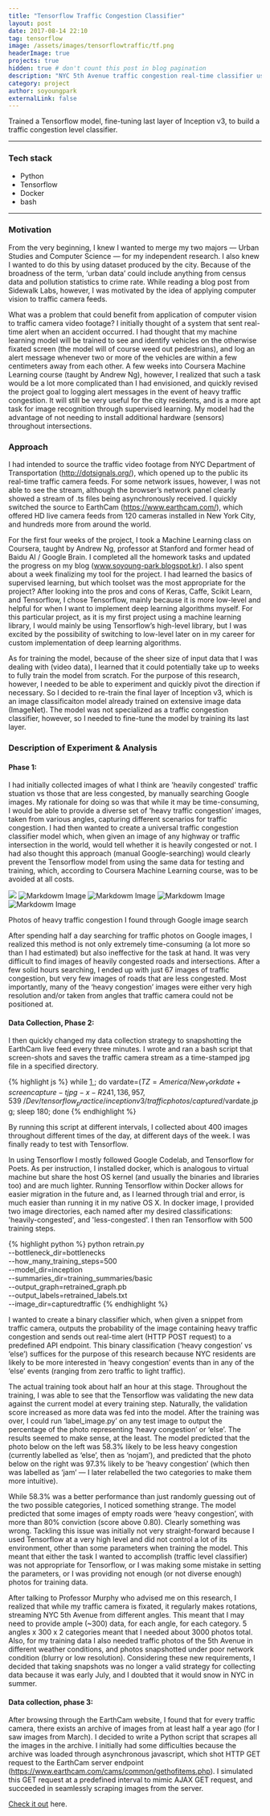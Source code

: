 ```yaml
---
title: "Tensorflow Traffic Congestion Classifier"
layout: post
date: 2017-08-14 22:10
tag: tensorflow 
image: /assets/images/tensorflowtraffic/tf.png
headerImage: true
projects: true
hidden: true # don't count this post in blog pagination
description: "NYC 5th Avenue traffic congestion real-time classifier using Tensorflow"
category: project
author: soyoungpark
externalLink: false
---
```


Trained a Tensorflow model, fine-tuning last layer of Inception v3, to build a traffic congestion level classifier. 

---

### Tech stack

- Python
- Tensorflow
- Docker
- bash

---

### Motivation

From the very beginning, I knew I wanted to merge my two majors — Urban Studies and Computer Science — for my independent research. I also knew I wanted to do this by using dataset produced by the city. Because of the broadness of the term, ‘urban data’ could include anything from census data and pollution statistics to crime rate. While reading a blog post from Sidewalk Labs, however, I was motivated by the idea of applying computer vision to traffic camera feeds. 

What was a problem that could benefit from application of computer vision to traffic camera video footage? I initially thought of a system that sent real-time alert when an accident occurred. I had thought that my machine learning model will be trained to see and identify vehicles on the otherwise fixated screen (the model will of course weed out pedestrians), and log an alert message whenever two or more of the vehicles are within a few centimeters away from each other. A few weeks into Coursera Machine Learning course (taught by Andrew Ng), however, I realized that such a task would be a lot more complicated than I had envisioned, and quickly revised the project goal to logging alert messages in the event of heavy traffic congestion. It will still be very useful for the city residents, and is a more apt task for image recognition through supervised learning. My model had the advantage of not needing to install additional hardware (sensors) throughout intersections.

### Approach

I had intended to source the traffic video footage from NYC Department of Transportation (http://dotsignals.org/), which opened up to the public its real-time traffic camera feeds. For some network issues, however, I was not able to see the stream, although the browser’s network panel clearly showed a stream of .ts files being asynchronously received. I quickly switched the source to EarthCam (https://www.earthcam.com/), which offered HD live camera feeds from 120 cameras installed in New York City, and hundreds more from around the world. 

For the first four weeks of the project, I took a Machine Learning class on Coursera, taught by Andrew Ng, professor at Stanford and former head of Baidu AI / Google Brain. I completed all the homework tasks and updated the progress on my blog (www.soyoung-park.blogspot.kr). I also spent about a week finalizing my tool for the project. I had learned the basics of supervised learning, but which toolset was the most appropriate for the project? After looking into the pros and cons of Keras, Caffe, Scikit Learn, and Tensorflow, I chose Tensorflow, mainly because it is more low-level and helpful for when I want to implement deep learning algorithms myself. For this particular project, as it is my first project using a machine learning library, I would mainly be using Tensorflow’s high-level library, but I was excited by the possibility of switching to low-level later on in my career for custom implementation of deep learning algorithms. 

As for training the model, because of the sheer size of input data that I was dealing with (video data), I learned that it could potentially take up to weeks to fully train the model from scratch. For the purpose of this research, however, I needed to be able to experiment and quickly pivot the direction if necessary. So I decided to re-train the final layer of Inception v3, which is an image classificaiton model already trained on extensive image data (ImageNet). The model was not specialized as a traffic congestion classifier, however, so I needed to fine-tune the model by training its last layer.

### Description of Experiment & Analysis

#### Phase 1:

I had initially collected images of what I think are 'heavily congested' traffic stuation vs those that are less congested, by manually searching Google images. My rationale for doing so was that while it may be time-consuming, I would be able to provide a diverse set of ‘heavy traffic congestion’ images, taken from various angles, capturing different scenarios for traffic congestion. I had then wanted to create a universal traffic congestion classifier model which, when given an image of any highway or traffic intersection in the world, would tell whether it is heavily congested or not. I had also thought this approach (manual Google-searching) would clearly prevent the Tensorflow model from using the same data for testing and training, which, according to Coursera Machine Learning course, was to be avoided at all costs.

<img src='./assets/images/tensorflowtraffic/heavytraffic1.jpg'></img>
![Markdowm Image][1]
![Markdowm Image][2]
![Markdowm Image][3]
![Markdowm Image][6]
<!--![Markdowm Image][/images/tensorflowtraffic/heavytraffic2.jpg]-->
<figcaption class="caption">Photos of heavy traffic congestion I found through Google image search</figcaption>

After spending half a day searching for traffic photos on Google images, I realized this method is not only extremely time-consuming (a lot more so than I had estimated) but also ineffective for the task at hand. It was very difficult to find images of heavily congested roads and intersections. After a few solid hours searching, I ended up with just 67 images of traffic congestion, but very few images of roads that are less congested. Most importantly, many of the ‘heavy congestion’ images were either very high resolution and/or taken from angles that traffic camera could not be positioned at.

#### Data Collection, Phase 2:

I then quickly changed my data collection strategy to snapshotting the EarthCam live feed every three minutes. I wrote and ran a bash script that screen-shots and saves the traffic camera stream as a time-stamped jpg file in a specified directory. 

{% highlight js %}
while [ 1 ];
do vardate=$(TZ=America/New_York date +%d\-%m\-%Y\_%H.%M.%S); 
screencapture -t jpg -x -R 241,136,957,539 ~/Dev/tensorflow_practice/inceptionv3/trafficphotos/captured/$vardate.jpg; 
sleep 180; 
done
{% endhighlight %}

By running this script at different intervals, I collected about 400 images throughout different times of the day, at different days of the week. I was finally ready to test with Tensorflow. 

In using Tensorflow I mostly followed Google Codelab, and Tensorflow for Poets. As per instruction, I installed docker, which is analogous to virtual machine but share the host OS kernel (and usually the binaries and libraries too) and are much lighter. Running Tensorflow within Docker allows for easier migration in the future and, as I learned through trial and error, is much easier than running it in my native OS X. In docker image, I provided two image directories, each named after my desired classifications: 'heavily-congested', and 'less-congested'. I then ran Tensorflow with 500 training steps. 

{% highlight python %}
python retrain.py \
  --bottleneck_dir=bottlenecks \
  --how_many_training_steps=500 \
  --model_dir=inception \
  --summaries_dir=training_summaries/basic \
  --output_graph=retrained_graph.pb \
  --output_labels=retrained_labels.txt \
  --image_dir=capturedtraffic
{% endhighlight %}

I wanted to create a binary classifier which, when given a snippet from traffic camera, outputs the probability of the image containing heavy traffic congestion and sends out real-time alert (HTTP POST request) to a predefined API endpoint. This binary classification (‘heavy congestion’ vs ‘else’) suffices for the purpose of this research because NYC residents are likely to be more interested in ‘heavy congestion’ events than in any of the ‘else’ events (ranging from zero traffic to light traffic).

The actual training took about half an hour at this stage. Throughout the training, I was able to see that the Tensorflow was validating the new data against the current model at every training step. Naturally, the validation score increased as more data was fed into the model. After the training was over, I could run ‘label_image.py’ on any test image to output the percentage of the photo representing ‘heavy congestion’ or ‘else’. The results seemed to make sense, at the least. The model predicted that the photo below on the left was 58.3% likely to be less heavy congestion (currently labelled as ‘else’, then as ‘nojam’), and predicted that the photo below on the right was 97.3% likely to be ’heavy congestion’ (which then was labelled as ‘jam’ — I later relabelled the two categories to make them more intuitive).




While 58.3% was a better performance than just randomly guessing out of the two possible categories, I noticed something strange. The model predicted that some images of empty roads were ‘heavy congestion’, with more than 80% conviction (score above 0.80). Clearly something was wrong. Tackling this issue was initially not very straight-forward because I used Tensorflow at a very high level and did not control a lot of its environment, other than some parameters when training the model. This meant that either the task I wanted to accomplish (traffic level classifier) was not appropriate for Tensorflow, or I was making some mistake in setting the parameters, or I was providing not enough (or not diverse enough) photos for training data. 

After talking to Professor Murphy who advised me on this research, I realized that while my traffic camera is fixated, it regularly makes rotations, streaming NYC 5th Avenue from different angles. This meant that I may need to provide ample (~300) data, for each angle, for each category. 5 angles x 300 x 2 categories meant that I needed about 3000 photos total. Also, for my training data I also needed traffic photos of the 5th Avenue in different weather conditions, and photos snapshotted under poor network condition (blurry or low resolution). Considering these new requirements, I decided that taking snapshots was no longer a valid strategy for collecting data because it was early July, and I doubted that it would snow in NYC in summer. 

#### Data collection, phase 3:

After browsing through the EarthCam website, I found that for every traffic camera, there exists an archive of images from at least half a year ago (for I saw images from March). I decided to write a Python script that scrapes all the images in the archive. I initially had some difficulties because the archive was loaded through asynchronous javascript, which shot HTTP GET request to the EarthCam server endpoint (https://www.earthcam.com/cams/common/gethofitems.php). I simulated this GET request at a predefined interval to mimic AJAX GET request, and succeeded in seamlessly scraping images from the server. 



[Check it out](http://soyoungpark.github.io/tftraffic/) here.




[1]: http://www.soyoungpark.github.io/assets/images/tensorflowtraffic/heavytraffic1.jpg
[2]: http://www.soyoungpark.online/assets/images/tensorflowtraffic/heavytraffic2.jpg
[3]: ./assets/images/tensorflowtraffic/heavytraffic2.jpg
[6]: http://kune.fr/wp-content/uploads/2013/10/ghost-blog.jpg